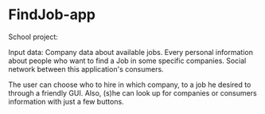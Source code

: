 # FindJob-app

School project:

Input data:
  Company data about available jobs.
  Every personal information about people who want to find a Job in some specific companies.
  Social network between this application's consumers.
  
The user can choose who to hire in which company, to a job he desired to through a friendly GUI.
Also, (s)he can look up for companies or consumers information with just a few buttons.
